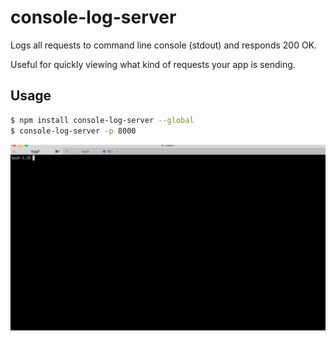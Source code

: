 # console-log-server
Logs all requests to command line console (stdout) and responds 200 OK.

Useful for quickly viewing what kind of requests your app is sending.

## Usage

```sh
$ npm install console-log-server --global
$ console-log-server -p 8000
```
<img src="./resources/console-log-server-demo.gif" alt="Demo" width="700" align="center"/> 

